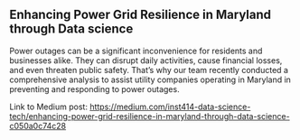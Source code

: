 ## Enhancing Power Grid Resilience in Maryland through Data science

Power outages can be a significant inconvenience for residents and businesses alike. They can disrupt daily activities, cause financial losses, and even threaten public safety. That’s why our team recently conducted a comprehensive analysis to assist utility companies operating in Maryland in preventing and responding to power outages.


Link to Medium post: https://medium.com/inst414-data-science-tech/enhancing-power-grid-resilience-in-maryland-through-data-science-c050a0c74c28
